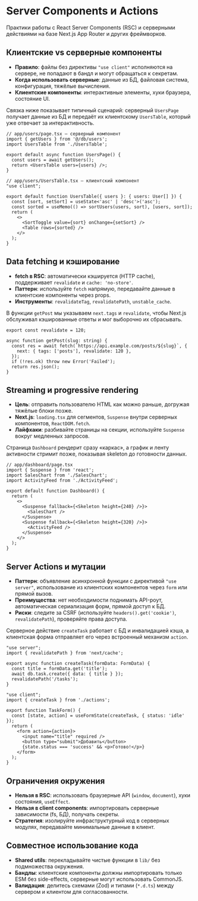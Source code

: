 # Server Components и Actions

Практики работы с React Server Components (RSC) и серверными действиями на базе Next.js App Router и других фреймворков.

## Клиентские vs серверные компоненты

- **Правило**: файлы без директивы `"use client"` исполняются на сервере, не попадают в бандл и могут обращаться к секретам.
- **Когда использовать серверные**: данные из БД, файловая система, конфигурация, тяжёлые вычисления.
- **Клиентские компоненты**: интерактивные элементы, хуки браузера, состояние UI.

Связка ниже показывает типичный сценарий: серверный `UsersPage` получает данные из БД и передаёт их клиентскому `UsersTable`, который уже отвечает за интерактивность.

```tsx
// app/users/page.tsx — серверный компонент
import { getUsers } from '@/db/users';
import UsersTable from './UsersTable';

export default async function UsersPage() {
  const users = await getUsers();
  return <UsersTable users={users} />;
}

// app/users/UsersTable.tsx — клиентский компонент
"use client";

export default function UsersTable({ users }: { users: User[] }) {
  const [sort, setSort] = useState<'asc' | 'desc'>('asc');
  const sorted = useMemo(() => sortUsers(users, sort), [users, sort]);
  return (
    <>
      <SortToggle value={sort} onChange={setSort} />
      <Table rows={sorted} />
    </>
  );
}
```

## Data fetching и кэширование

- **fetch в RSC**: автоматически кэшируется (HTTP cache), поддерживает `revalidate` и `cache: 'no-store'`.
- **Паттерн**: используйте `fetch` напрямую, передавайте данные в клиентские компоненты через props.
- **Инструменты**: `revalidateTag`, `revalidatePath`, `unstable_cache`.

В функции `getPost` мы указываем `next.tags` и `revalidate`, чтобы Next.js обслуживал кэшированные ответы и мог выборочно их сбрасывать.

```tsx
export const revalidate = 120;

async function getPost(slug: string) {
  const res = await fetch(`https://api.example.com/posts/${slug}`, {
    next: { tags: ['posts'], revalidate: 120 },
  });
  if (!res.ok) throw new Error('Failed');
  return res.json();
}
```

## Streaming и progressive rendering

- **Цель**: отправить пользователю HTML как можно раньше, догружая тяжёлые блоки позже.
- **Next.js**: `loading.tsx` для сегментов, `Suspense` внутри серверных компонентов, `ReactDOM.fetch`.
- **Лайфхаки**: разбивайте страницы на секции, используйте `Suspense` вокруг медленных запросов.

Страница `Dashboard` рендерит сразу «каркас», а график и ленту активности стримит позже, показывая skeleton до готовности данных.

```tsx
// app/dashboard/page.tsx
import { Suspense } from 'react';
import SalesChart from './SalesChart';
import ActivityFeed from './ActivityFeed';

export default function Dashboard() {
  return (
    <>
      <Suspense fallback={<Skeleton height={240} />}>
        <SalesChart />
      </Suspense>
      <Suspense fallback={<Skeleton height={320} />}>
        <ActivityFeed />
      </Suspense>
    </>
  );
}
```

## Server Actions и мутации

- **Паттерн**: объявление асинхронной функции с директивой `"use server"`, использование из клиентских компонентов через `form` или прямой вызов.
- **Преимущества**: нет необходимости поднимать API-роут, автоматическая сериализация форм, прямой доступ к БД.
- **Риски**: следите за CSRF (используйте `headers().get('cookie')`, `revalidatePath`), проверяйте права доступа.

Серверное действие `createTask` работает с БД и инвалидацией кэша, а клиентская форма отправляет его через встроенный механизм `action`.

```tsx
"use server";
import { revalidatePath } from 'next/cache';

export async function createTask(formData: FormData) {
  const title = formData.get('title');
  await db.task.create({ data: { title } });
  revalidatePath('/tasks');
}
```

```tsx
"use client";
import { createTask } from './actions';

export function TaskForm() {
  const [state, action] = useFormState(createTask, { status: 'idle' });
  return (
    <form action={action}>
      <input name="title" required />
      <button type="submit">Добавить</button>
      {state.status === 'success' && <p>Готово!</p>}
    </form>
  );
}
```

## Ограничения окружения

- **Нельзя в RSC**: использовать браузерные API (`window`, `document`), хуки состояния, `useEffect`.
- **Нельзя в client components**: импортировать серверные зависимости (fs, БД), получать секреты.
- **Стратегия**: изолируйте инфраструктурный код в серверных модулях, передавайте минимальные данные в клиент.

## Совместное использование кода

- **Shared utils**: перекладывайте чистые функции в `lib/` без подмножества окружения.
- **Бандлы**: клиентские компоненты должны импортировать только ESM без side-effects, серверные могут использовать CommonJS.
- **Валидация**: делитесь схемами (Zod) и типами (`*.d.ts`) между сервером и клиентом для согласованности.
